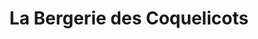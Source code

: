 ---
title: "La Bergerie des Coquelicots"
url: /montlauzun/la-bergerie-des-coquelicots/
shop: ferme
---